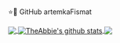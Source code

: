 ⭐🚀 GitHub artemkaFismat
</p>  

<a href="https://github.com/artemkaFismat">
<div align="left">
<a href="https://github.com/artemkaFismat/artemkaFismat">
  <img align="center" src="https://github-readme-stats.vercel.app/api/top-langs/?username=artemkaFismat&theme=dracula&hide_langs_below=1" />
  <img align="center" src="https://github-readme-stats.vercel.app/api?username=artemkaFismat&show_icons=true&include_all_commits=true&theme=radical" alt="TheAbbie's github stats" />
  <img align="center" src="https://github-readme-stats.vercel.app/api/top-langs/?username=artemkaFismat&layout=compact&theme=radical" />
</a>
</div>

